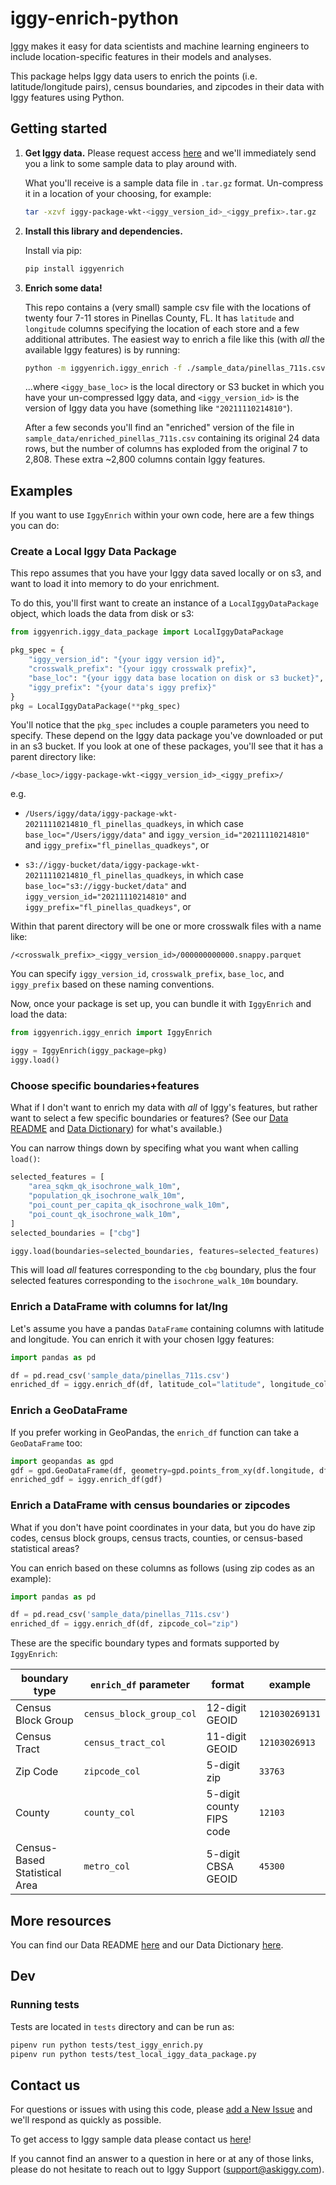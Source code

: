 # iggy-enrich-python

[Iggy](http://www.askiggy.com) makes it easy for data scientists and machine learning engineers to include location-specific features in their models and analyses. 

This package helps Iggy data users to enrich the points (i.e. latitude/longitude pairs), census boundaries, and zipcodes in their data with Iggy features using Python.

## Getting started

1. **Get Iggy data.** Please request access [here](https://docs.askiggy.com/download/sample-data) and we'll immediately send you a link to some sample data to play around with. 

    What you'll receive is a sample data file in `.tar.gz` format. Un-compress it in a location of your choosing, for example:
    
    ```bash
    tar -xzvf iggy-package-wkt-<iggy_version_id>_<iggy_prefix>.tar.gz
    ```

2. **Install this library and dependencies.**

    Install via pip:

    ```bash
    pip install iggyenrich
    ```

3. **Enrich some data!**

    This repo contains a (very small) sample csv file with the locations of twenty four 7-11 stores in Pinellas County, FL. It has `latitude` and `longitude` columns specifying the location of each store and a few additional attributes. The easiest way to enrich a file like this (with *all* the available Iggy features) is by running:

    ```bash
    python -m iggyenrich.iggy_enrich -f ./sample_data/pinellas_711s.csv --iggy_base_loc <iggy_base_loc> --iggy_version_id <iggy_version_id> --latitude_col latitude --longitude_col longitude
    ```

    ...where `<iggy_base_loc>` is the local directory or S3 bucket in which you have your un-compressed Iggy data, and `<iggy_version_id>` is the version of Iggy data you have (something like `"20211110214810"`).
    
    After a few seconds you'll find an "enriched" version of the file in `sample_data/enriched_pinellas_711s.csv` containing its original 24 data rows, but the number of columns has exploded from the original 7 to 2,808. These extra ~2,800 columns contain Iggy features.

## Examples

If you want to use `IggyEnrich` within your own code, here are a few things you can do:

### Create a Local Iggy Data Package

This repo assumes that you have your Iggy data saved locally or on s3, and want to load it into memory to do your enrichment. 

To do this, you'll first want to create an instance of a `LocalIggyDataPackage` object, which loads the data from disk or s3:

```python
from iggyenrich.iggy_data_package import LocalIggyDataPackage

pkg_spec = {
    "iggy_version_id": "{your iggy version id}",
    "crosswalk_prefix": "{your iggy crosswalk prefix}",
    "base_loc": "{your iggy data base location on disk or s3 bucket}",
    "iggy_prefix": "{your data's iggy prefix}"
}
pkg = LocalIggyDataPackage(**pkg_spec)
```

You'll notice that the `pkg_spec` includes a couple parameters you need to specify. These depend on the Iggy data package you've downloaded or put in an s3 bucket. If you look at one of these packages, you'll see that it has a parent directory like:

`/<base_loc>/iggy-package-wkt-<iggy_version_id>_<iggy_prefix>/`

e.g.

- `/Users/iggy/data/iggy-package-wkt-20211110214810_fl_pinellas_quadkeys`, in which case `base_loc="/Users/iggy/data"` and `iggy_version_id="20211110214810"` and `iggy_prefix="fl_pinellas_quadkeys"`, or

- `s3://iggy-bucket/data/iggy-package-wkt-20211110214810_fl_pinellas_quadkeys`, in which case `base_loc="s3://iggy-bucket/data"` and `iggy_version_id="20211110214810"` and `iggy_prefix="fl_pinellas_quadkeys"`, or


Within that parent directory will be one or more crosswalk files with a name like:

`/<crosswalk_prefix>_<iggy_version_id>/000000000000.snappy.parquet`

You can specify `iggy_version_id`, `crosswalk_prefix`, `base_loc`, and `iggy_prefix` based on these naming conventions.

Now, once your package is set up, you can bundle it with `IggyEnrich` and load the data:

```python
from iggyenrich.iggy_enrich import IggyEnrich

iggy = IggyEnrich(iggy_package=pkg)
iggy.load()
```

### Choose specific boundaries+features 

What if I don't want to enrich my data with *all* of Iggy's features, but rather want to select a few specific boundaries or features? (See our [Data README](https://www.askiggy.com/place-data-readme) and [Data Dictionary](https://docs.askiggy.com/reference/data-dictionary)) for what's available.)


You can narrow things down by specifing what you want when calling `load()`:

```python
selected_features = [
    "area_sqkm_qk_isochrone_walk_10m",
    "population_qk_isochrone_walk_10m",
    "poi_count_per_capita_qk_isochrone_walk_10m",
    "poi_count_qk_isochrone_walk_10m",
]
selected_boundaries = ["cbg"]

iggy.load(boundaries=selected_boundaries, features=selected_features)
```

This will load *all* features corresponding to the `cbg` boundary, plus the four selected features corresponding to the `isochrone_walk_10m` boundary.

### Enrich a DataFrame with columns for lat/lng

Let's assume you have a pandas `DataFrame` containing columns with latitude and longitude. You can enrich it with your chosen Iggy features:

```python
import pandas as pd

df = pd.read_csv('sample_data/pinellas_711s.csv')
enriched_df = iggy.enrich_df(df, latitude_col="latitude", longitude_col="longitude")
```

### Enrich a GeoDataFrame

If you prefer working in GeoPandas, the `enrich_df` function can take a `GeoDataFrame` too:

```python
import geopandas as gpd
gdf = gpd.GeoDataFrame(df, geometry=gpd.points_from_xy(df.longitude, df.latitude), crs="WGS84")
enriched_gdf = iggy.enrich_df(gdf)
```

### Enrich a DataFrame with census boundaries or zipcodes

What if you don't have point coordinates in your data, but you do have zip codes, census block groups, census tracts, counties, or census-based statistical areas?

You can enrich based on these columns as follows (using zip codes as an example):

```python
import pandas as pd

df = pd.read_csv('sample_data/pinellas_711s.csv')
enriched_df = iggy.enrich_df(df, zipcode_col="zip")
```

These are the specific boundary types and formats supported by `IggyEnrich`:

| boundary type | `enrich_df` parameter | format | example |
| --- | --- | --- | -- |
| Census Block Group | `census_block_group_col` | 12-digit GEOID | `121030269131` |
| Census Tract | `census_tract_col` | 11-digit GEOID | `12103026913` |
| Zip Code | `zipcode_col` | 5-digit zip | `33763` |
| County | `county_col` | 5-digit county FIPS code | `12103` |
| Census-Based Statistical Area | `metro_col` | 5-digit CBSA GEOID | `45300` |


## More resources

You can find our Data README [here](https://www.askiggy.com/place-data-readme) and our Data Dictionary [here](https://docs.askiggy.com/reference/data-dictionary).

## Dev

### Running tests

Tests are located in `tests` directory and can be run as:

```sh
pipenv run python tests/test_iggy_enrich.py
pipenv run python tests/test_local_iggy_data_package.py
```

## Contact us

For questions or issues with using this code, please [add a New Issue](https://github.com/askiggy/iggy-enrich-python/issues/new) and we'll respond as quickly as possible.

To get access to Iggy sample data please contact us [here](https://www.askiggy.com/contact)!

If you cannot find an answer to a question in here or at any of those links, please do not hesitate to reach out to Iggy Support (support@askiggy.com).
